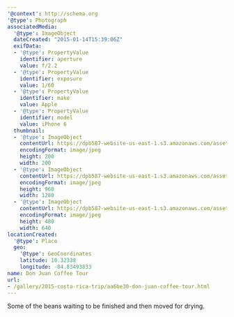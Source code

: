 ```yaml
---
'@context': http://schema.org
'@type': Photograph
associatedMedia:
  '@type': ImageObject
  dateCreated: "2015-01-14T15:39:06Z"
  exifData:
  - '@type': PropertyValue
    identifier: aperture
    value: f/2.2
  - '@type': PropertyValue
    identifier: exposure
    value: 1/60
  - '@type': PropertyValue
    identifier: make
    value: Apple
  - '@type': PropertyValue
    identifier: model
    value: iPhone 6
  thumbnail:
  - '@type': ImageObject
    contentUrl: https://dpb587-website-us-east-1.s3.amazonaws.com/asset/gallery/2015-costa-rica-trip/aa6be30-don-juan-coffee-tour~200x200.jpg
    encodingFormat: image/jpeg
    height: 200
    width: 200
  - '@type': ImageObject
    contentUrl: https://dpb587-website-us-east-1.s3.amazonaws.com/asset/gallery/2015-costa-rica-trip/aa6be30-don-juan-coffee-tour~1280.jpg
    encodingFormat: image/jpeg
    height: 960
    width: 1280
  - '@type': ImageObject
    contentUrl: https://dpb587-website-us-east-1.s3.amazonaws.com/asset/gallery/2015-costa-rica-trip/aa6be30-don-juan-coffee-tour~640w.jpg
    encodingFormat: image/jpeg
    height: 480
    width: 640
locationCreated:
  '@type': Place
  geo:
    '@type': GeoCoordinates
    latitude: 10.32338
    longitude: -84.83493833
name: Don Juan Coffee Tour
url:
- /gallery/2015-costa-rica-trip/aa6be30-don-juan-coffee-tour.html
---
```


Some of the beans waiting to be finished and then moved for drying.
